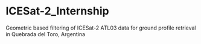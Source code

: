 # ICESat-2_Internship
Geometric based filtering of ICESat-2 ATL03 data for ground profile retrieval in Quebrada del Toro, Argentina
